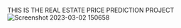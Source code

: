 THIS IS THE REAL ESTATE PRICE PREDICTION PROJECT
![Screenshot 2023-03-02 150658](https://user-images.githubusercontent.com/123532332/222390408-fa26a542-9d6e-45a0-9286-32ef52ae9db7.png)

